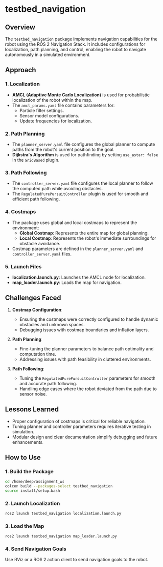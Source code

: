 # testbed_navigation

## Overview
The `testbed_navigation` package implements navigation capabilities for the robot using the ROS 2 Navigation Stack. It includes configurations for localization, path planning, and control, enabling the robot to navigate autonomously in a simulated environment.

## Approach

### 1. Localization
- **AMCL (Adaptive Monte Carlo Localization)** is used for probabilistic localization of the robot within the map.
- The `amcl_params.yaml` file contains parameters for:
  - Particle filter settings.
  - Sensor model configurations.
  - Update frequencies for localization.

### 2. Path Planning
- The `planner_server.yaml` file configures the global planner to compute paths from the robot's current position to the goal.
- **Dijkstra's Algorithm** is used for pathfinding by setting `use_astar: false` in the `GridBased` plugin.

### 3. Path Following
- The `controller_server.yaml` file configures the local planner to follow the computed path while avoiding obstacles.
- The `RegulatedPurePursuitController` plugin is used for smooth and efficient path following.

### 4. Costmaps
- The package uses global and local costmaps to represent the environment:
  - **Global Costmap**: Represents the entire map for global planning.
  - **Local Costmap**: Represents the robot's immediate surroundings for obstacle avoidance.
- Costmap parameters are defined in the `planner_server.yaml` and `controller_server.yaml` files.

### 5. Launch Files
- **localization.launch.py**: Launches the AMCL node for localization.
- **map_loader.launch.py**: Loads the map for navigation.

## Challenges Faced
1. **Costmap Configuration**:
   - Ensuring the costmaps were correctly configured to handle dynamic obstacles and unknown spaces.
   - Debugging issues with costmap boundaries and inflation layers.

2. **Path Planning**:
   - Fine-tuning the planner parameters to balance path optimality and computation time.
   - Addressing issues with path feasibility in cluttered environments.

3. **Path Following**:
   - Tuning the `RegulatedPurePursuitController` parameters for smooth and accurate path following.
   - Handling edge cases where the robot deviated from the path due to sensor noise.

## Lessons Learned
- Proper configuration of costmaps is critical for reliable navigation.
- Tuning planner and controller parameters requires iterative testing in simulation.
- Modular design and clear documentation simplify debugging and future enhancements.

## How to Use

### 1. Build the Package
```bash
cd /home/deep/assignment_ws
colcon build --packages-select testbed_navigation
source install/setup.bash
```

### 2. Launch Localization
```bash
ros2 launch testbed_navigation localization.launch.py
```

### 3. Load the Map
```bash
ros2 launch testbed_navigation map_loader.launch.py
```

### 4. Send Navigation Goals
Use RViz or a ROS 2 action client to send navigation goals to the robot.

